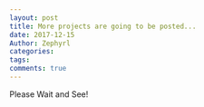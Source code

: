 ```yaml
---
layout: post
title: More projects are going to be posted...
date: 2017-12-15
Author: Zephyrl
categories: 
tags: 
comments: true
---
```

Please Wait and See!